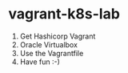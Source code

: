 # vagrant-k8s-lab

1. Get Hashicorp Vagrant 
2. Oracle Virtualbox
3. Use the Vagrantfile
4. Have fun :-)
